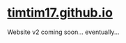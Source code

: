 [timtim17.github.io](http://timtim17.github.io)
==================

Website v2 coming soon... eventually...

